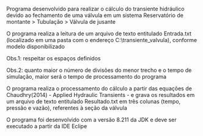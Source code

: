 Programa desenvolvido para realizar o cálculo do transiente hidráulico devido ao fechamento de uma válvula em um sistema Reservatório de montante > Tubulação > Válvula de jusante

O programa realiza a leitura de um arquivo de texto entitulado Entrada.txt (localizado em uma pasta com o endereço C:\transiente_valvula), conforme modelo disponibilizado

Obs.1: respeitar os espaços definidos

Obs.2: quanto maior o número de divisões do menor trecho e o tempo de simulação, maior será o tempo de processamento do programa

O programa realiza o processamento do cálculo a partir das equações de Chaudhry(2014) - Applied Hydraulic Transients - e grava os resultados em um arquivo de texto entitulado Resultado.txt em três colunas (tempo, pressão e vazão), referentes à seção da válvula

O programa foi desenvolvido com a versão 8.211 da JDK e deve ser executado a partir da IDE Eclipe